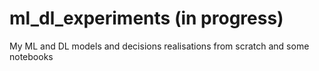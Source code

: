 # ml_dl_experiments (in progress)
My ML and DL models and decisions realisations from scratch and some notebooks

